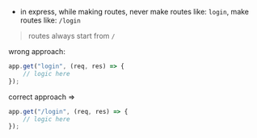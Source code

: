 - in express, while making routes, never make routes like: `login`, make routes like: `/login`

> routes always start from `/`

wrong approach:

```javascript
app.get("login", (req, res) => {
	// logic here
});
```

correct approach =>

```javascript
app.get("/login", (req, res) => {
	// logic here
});
```
